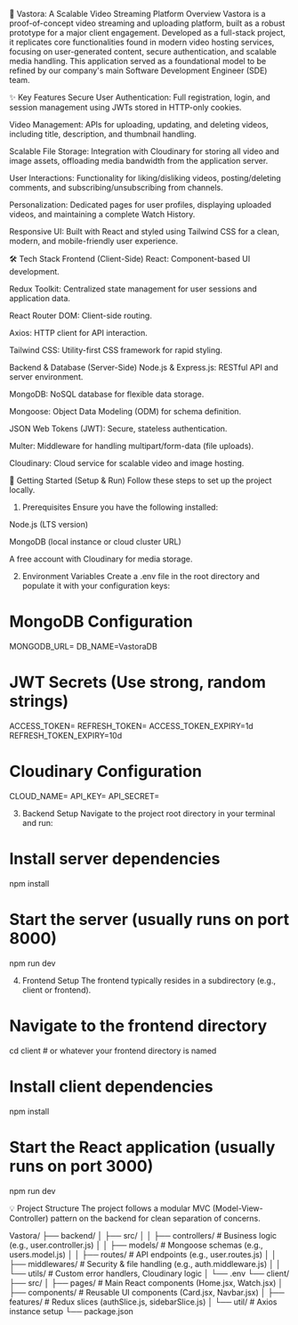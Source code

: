 🎥 Vastora: A Scalable Video Streaming Platform
Overview
Vastora is a proof-of-concept video streaming and uploading platform, built as a robust prototype for a major client engagement. Developed as a full-stack project, it replicates core functionalities found in modern video hosting services, focusing on user-generated content, secure authentication, and scalable media handling. This application served as a foundational model to be refined by our company's main Software Development Engineer (SDE) team.

✨ Key Features
Secure User Authentication: Full registration, login, and session management using JWTs stored in HTTP-only cookies.

Video Management: APIs for uploading, updating, and deleting videos, including title, description, and thumbnail handling.

Scalable File Storage: Integration with Cloudinary for storing all video and image assets, offloading media bandwidth from the application server.

User Interactions: Functionality for liking/disliking videos, posting/deleting comments, and subscribing/unsubscribing from channels.

Personalization: Dedicated pages for user profiles, displaying uploaded videos, and maintaining a complete Watch History.

Responsive UI: Built with React and styled using Tailwind CSS for a clean, modern, and mobile-friendly user experience.

🛠️ Tech Stack
Frontend (Client-Side)
React: Component-based UI development.

Redux Toolkit: Centralized state management for user sessions and application data.

React Router DOM: Client-side routing.

Axios: HTTP client for API interaction.

Tailwind CSS: Utility-first CSS framework for rapid styling.

Backend & Database (Server-Side)
Node.js & Express.js: RESTful API and server environment.

MongoDB: NoSQL database for flexible data storage.

Mongoose: Object Data Modeling (ODM) for schema definition.

JSON Web Tokens (JWT): Secure, stateless authentication.

Multer: Middleware for handling multipart/form-data (file uploads).

Cloudinary: Cloud service for scalable video and image hosting.

🚀 Getting Started (Setup & Run)
Follow these steps to set up the project locally.

1. Prerequisites
Ensure you have the following installed:

Node.js (LTS version)

MongoDB (local instance or cloud cluster URL)

A free account with Cloudinary for media storage.

2. Environment Variables
Create a .env file in the root directory and populate it with your configuration keys:

# MongoDB Configuration
MONGODB_URL=
DB_NAME=VastoraDB

# JWT Secrets (Use strong, random strings)
ACCESS_TOKEN=
REFRESH_TOKEN=
ACCESS_TOKEN_EXPIRY=1d
REFRESH_TOKEN_EXPIRY=10d

# Cloudinary Configuration
CLOUD_NAME=
API_KEY=
API_SECRET=

3. Backend Setup
Navigate to the project root directory in your terminal and run:

# Install server dependencies
npm install

# Start the server (usually runs on port 8000)
npm run dev 

4. Frontend Setup
The frontend typically resides in a subdirectory (e.g., client or frontend).

# Navigate to the frontend directory
cd client # or whatever your frontend directory is named

# Install client dependencies
npm install

# Start the React application (usually runs on port 3000)
npm run dev 

💡 Project Structure
The project follows a modular MVC (Model-View-Controller) pattern on the backend for clean separation of concerns.

Vastora/
├── backend/
│   ├── src/
│   │   ├── controllers/      # Business logic (e.g., user.controller.js)
│   │   ├── models/           # Mongoose schemas (e.g., users.model.js)
│   │   ├── routes/           # API endpoints (e.g., user.routes.js)
│   │   ├── middlewares/      # Security & file handling (e.g., auth.middleware.js)
│   │   └── utils/            # Custom error handlers, Cloudinary logic
│   └── .env
└── client/
    ├── src/
    │   ├── pages/            # Main React components (Home.jsx, Watch.jsx)
    │   ├── components/       # Reusable UI components (Card.jsx, Navbar.jsx)
    │   ├── features/         # Redux slices (authSlice.js, sidebarSlice.js)
    │   └── util/             # Axios instance setup
    └── package.json
